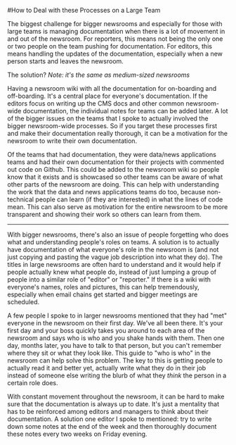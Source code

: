 #How to Deal with these Processes on a Large Team 

The biggest challenge for bigger newsrooms and especially for those with large teams is managing documentation when there is a lot of movement in and out of the newsroom. For reporters, this means not being the only one or two people on the team pushing for documentation. For editors, this means handling the updates of the documentation, especially when a new person starts and leaves the newsroom. 

The solution? *Note: it's the same as medium-sized newsrooms*

Having a newsroom wiki with all the documentation for on-boarding and off-boarding. It's a central place for everyone's documentation. If the editors focus on writing up the CMS docs and other common newsroom-wide documentation, the individual notes for teams can be added later. A lot of the bigger issues on the teams that I spoke to actually involved the bigger newsroom-wide processes. So if you target these processes first and make their documentation really thorough, it can be a motivation for the newsroom to write their own documentation. 

Of the teams that had documentation, they were data/news applications teams and had their own documentation for their projects with commented out code on Github. This could be added to the newsroom wiki so people know that it exists and is showcased so other teams can be aware of what other parts of the newsroom are doing. This can help with understanding the work that the data and news applications teams do too, because non-technical people can learn (if they are interested) in what the lines of code mean. This can also serve as motivation for the entire newsroom to be more transparent and showing their work so others can learn from them.

-------

With bigger newsrooms, there's also an issue of people forgetting who does what and understanding people's roles on teams. A solution is to actually have documentation of what everyone's role in the newsroom is (and not just copying and pasting the vague job description into what they do). The titles in large newsrooms are often hard to understand and it would help if people actually knew what people do, instead of just lumping a group of people into a similar role of "editor" or "reporter." If there is a wiki with everyone's names, roles and pictures, this can help tremendously, especially when email chains get started and bigger meetings are scheduled. 

A few people I spoke to in larger newsrooms mentioned that they had "met" everyone in the newsroom on their first day. We've all been there. It's your first day and your boss quickly takes you around to each area of the newsroom and says who is who and you shake hands with them. Then one day, months later, you have to talk to that person, but you can't remember where they sit or what they look like. This guide to "who is who" in the newsroom can help solve this problem. The key to this is getting people to actually read it and better yet, actually write what they do in their job instead of someone else writing the blurb of what they *think* the person in a certain role does. 

With constant movement throughout the newsroom, it can be hard to make sure that the documentation is always up to date. It's just a mentality that has to be reinforced among editors and managers to think about their documentation. A solution one editor I spoke to mentioned: try to write down some notes at the end of the week and then thoroughly document these notes every two weeks on Friday evening.